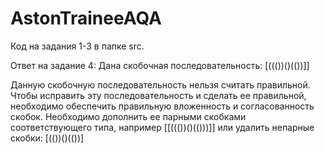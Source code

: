 # AstonTraineeAQA
Код на задания 1-3 в папке src.

Ответ на задание 4:
Дана скобочная последовательность: [((())()(())]]

Данную скобочную последовательность нельзя считать правильной.
Чтобы исправить эту последовательность и сделать ее правильной, необходимо обеспечить правильную вложенность и согласованность скобок. 
Необходимо дополнить ее парными скобками соответствующего типа, например [[((())()(()))]] или удалить непарные скобки: [(())()(())]
